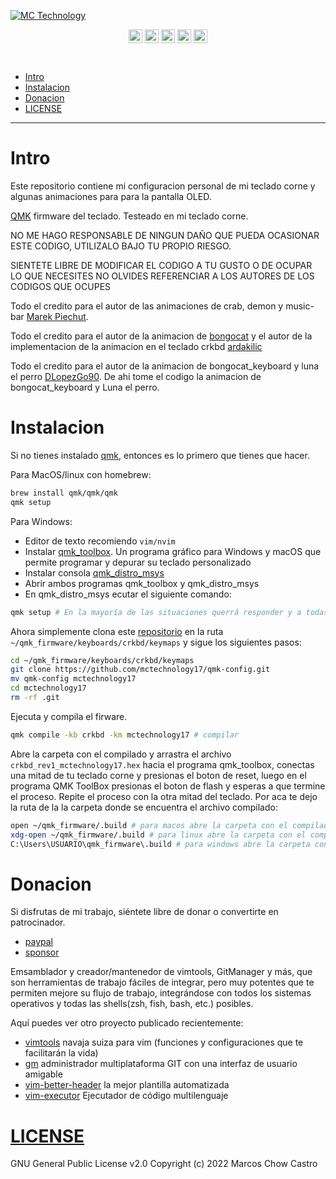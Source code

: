 [![MC Technology](https://github.com/mctechnology17/mctechnology17/blob/main/src/mctechnology_extendido.GIF)](https://www.youtube.com/channel/UC_mYh5PYPHBJ5YYUj8AIkcw)

<div align="center">

  [<img align="center" alt="MC Technology | YouTube" width="22px" src="https://github.com/mctechnology17/mctechnology17/blob/main/src/youtube.png" />][youtube]
  [<img align="center" alt="@mctechnology17 | Twitter" width="22px" src="https://github.com/mctechnology17/mctechnology17/blob/main/src/twitter.png" />][twitter]
  [<img align="center" alt="@mctechnology17 | Instagram" width="22px" src="https://github.com/mctechnology17/mctechnology17/blob/main/src/instagram.png" />][instagram]
  [<img align="center" alt="MC Technology17 | Facebook" width="22px" src="https://github.com/mctechnology17/mctechnology17/blob/main/src/facebook.png" />][facebook]
  [<img align="center" alt="@mctechnology17 | Reddit" width="22px" src="https://github.com/mctechnology17/mctechnology17/blob/main/src/reddit.png" />][reddit]

</div>
<br>

- [Intro](#Intro)
- [Instalacion](#Instalacion)
- [Donacion](#Donacion)
- [LICENSE](#LICENSE)

----

# Intro

Este repositorio contiene mi configuracion personal de mi teclado corne y algunas animaciones para para la pantalla OLED.

[QMK](https://github.com/qmk/qmk_firmware) firmware del teclado. Testeado en mi teclado corne.

NO ME HAGO RESPONSABLE DE NINGUN DAÑO QUE PUEDA OCASIONAR ESTE CODIGO, UTILIZALO
BAJO TU PROPIO RIESGO.

SIENTETE LIBRE DE MODIFICAR EL CODIGO A TU GUSTO O DE OCUPAR LO QUE NECESITES
NO OLVIDES REFERENCIAR A LOS AUTORES DE LOS CODIGOS QUE OCUPES

Todo el credito para el autor de las animaciones de crab, demon y music-bar
[Marek Piechut](https://github.com/marekpiechut/qmk-animations.git).

Todo el credito para el autor de la animacion de [bongocat](https://github.com/nwii/oledbongocat) y el
autor de la implementacion de la animacion en el teclado crkbd [ardakilic](https://github.com/qmk/qmk_firmware/tree/master/keyboards/crkbd/keymaps/ardakilic)

Todo el credito para el autor de la animacion de bongocat_keyboard y luna el perro [DLopezGo90](https://www.youtube.com/watch?v=XD8rC4zkc6Q&list=PLq8VOFVQEynRsCf92ElMUzynXF0p9LZ-0&index=10&ab_channel=DLopezGo90).
De ahi tome el codigo la animacion de bongocat_keyboard y Luna el perro.

# Instalacion
Si no tienes instalado [qmk](https://docs.qmk.fm/#/cli), entonces es lo primero que tienes que hacer.

Para MacOS/linux con homebrew:
```bash
brew install qmk/qmk/qmk
qmk setup
```

Para Windows:
 - Editor de texto recomiendo `vim/nvim`
 - Instalar [qmk_toolbox](https://github.com/qmk/qmk_toolbox/releases).
   Un programa gráfico para Windows y macOS que permite programar y depurar su teclado personalizado
 - Instalar consola [qmk_distro_msys](https://github.com/qmk/qmk_distro_msys/releases)
 - Abrir ambos programas qmk_toolbox y qmk_distro_msys
 - En qmk_distro_msys ecutar el siguiente comando:
```bash
qmk setup # En la mayoría de las situaciones querrá responder y a todas las indicaciones.
```

Ahora simplemente clona este [repositorio](https://github.com/mctechnology17/qmk-config.git) en la ruta `~/qmk_firmware/keyboards/crkbd/keymaps`
y sigue los siguientes pasos:

```bash
cd ~/qmk_firmware/keyboards/crkbd/keymaps
git clone https://github.com/mctechnology17/qmk-config.git
mv qmk-config mctechnology17
cd mctechnology17
rm -rf .git
```

Ejecuta y compila el firware.
```bash
qmk compile -kb crkbd -km mctechnology17 # compilar
```

Abre la carpeta con el compilado y arrastra el archivo `crkbd_rev1_mctechnology17.hex` hacia el programa qmk_toolbox,
conectas una mitad de tu teclado corne y presionas el boton de reset, luego en el programa QMK ToolBox presionas el
boton de flash y esperas a que termine el proceso. Repite el proceso con la otra mitad del teclado.
Por aca te dejo la ruta de la la carpeta donde se encuentra el archivo compilado:
```bash
open ~/qmk_firmware/.build # para macos abre la carpeta con el compilado
xdg-open ~/qmk_firmware/.build # para linux abre la carpeta con el compilado
C:\Users\USUARIO\qmk_firmware\.build # para windows abre la carpeta con el compilado
```

# Donacion
Si disfrutas de mi trabajo, siéntete libre de donar o convertirte en patrocinador.
- [paypal]
- [sponsor]

Emsamblador y creador/mantenedor de vimtools, GitManager y más,
que son herramientas de trabajo fáciles de integrar, pero muy potentes que te permiten
mejore su flujo de trabajo, integrándose con todos los sistemas operativos y todas las
shells(zsh, fish, bash, etc.) posibles.

Aquí puedes ver otro proyecto publicado recientemente:
- [vimtools] navaja suiza para vim (funciones y configuraciones que te facilitarán la vida)
- [gm] administrador multiplataforma GIT con una interfaz de usuario amigable
- [vim-better-header] la mejor plantilla automatizada
- [vim-executor] Ejecutador de código multilenguaje


# [LICENSE](LICENSE)

GNU General Public License v2.0
Copyright (c) 2022 Marcos Chow Castro

[twitter]: https://twitter.com/mctechnology17
[youtube]: https://www.youtube.com/c/mctechnology17
[instagram]: https://www.instagram.com/mctechnology17/
[facebook]: https://m.facebook.com/mctechnology17/
[reddit]:https://www.reddit.com/user/mctechnology17

[vim-executor]: https://github.com/mctechnology17/vim-executor
[vim-better-header]: https://github.com/mctechnology17/vim-better-header
[gm]: https://github.com/mctechnology17/gm
[vimtools]: https://github.com/mctechnology17/vimtools
[jailbreakrepo]: https://mctechnology17.github.io/
[uiglitch]: https://repo.packix.com/package/com.mctechnology.uiglitch/
[uiswitches]: https://repo.packix.com/package/com.mctechnology.uiswitches/
[uibadge]: https://repo.packix.com/package/com.mctechnology.uibadge/
[youtuberepo]: https://github.com/mctechnology17/youtube_repo_mc_technology
[sponsor]: https://github.com/sponsors/mctechnology17
[paypal]: https://www.paypal.me/mctechnology17
[readline]: https://github.com/PowerShell/PSReadLine/blob/master/README.md
